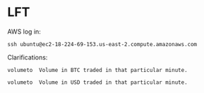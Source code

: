 # LFT

AWS log in: 

    ssh ubuntu@ec2-18-224-69-153.us-east-2.compute.amazonaws.com

Clarifications:

    volumeto  Volume in BTC traded in that particular minute.
  
    volumeto  Volume in USD traded in that particular minute.
